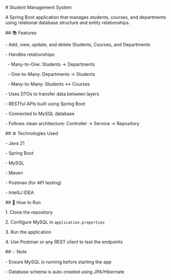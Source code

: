 \# Student Management System



A Spring Boot application that manages students, courses, and departments using relational database structure and entity relationships.



\## 📚 Features



\- Add, view, update, and delete Students, Courses, and Departments

\- Handles relationships:

&nbsp; - Many-to-One: Students → Departments

&nbsp; - One-to-Many: Departments → Students

&nbsp; - Many-to-Many: Students ↔ Courses

\- Uses DTOs to transfer data between layers

\- RESTful APIs built using Spring Boot

\- Connected to MySQL database

\- Follows clean architecture: Controller → Service → Repository



\## ⚙️ Technologies Used



\- Java 21

\- Spring Boot

\- MySQL

\- Maven

\- Postman (for API testing)

\- IntelliJ IDEA



\## 🚀 How to Run



1\. Clone the repository

2\. Configure MySQL in `application.properties`

3\. Run the application

4\. Use Postman or any REST client to test the endpoints



\## 💡 Note



\- Ensure MySQL is running before starting the app

\- Database schema is auto-created using JPA/Hibernate



